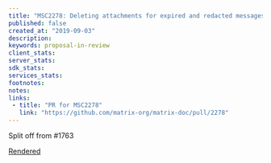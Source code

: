 ```yaml
---
title: "MSC2278: Deleting attachments for expired and redacted messages"
published: false
created_at: "2019-09-03"
description:
keywords: proposal-in-review
client_stats:
server_stats:
sdk_stats:
services_stats:
footnotes:
notes:
links:
 - title: "PR for MSC2278"
   link: "https://github.com/matrix-org/matrix-doc/pull/2278"
---
```

Split off from #1763

[Rendered](https://github.com/matrix-org/matrix-doc/blob/matthew/msc2278/proposals/2278-deleting-content.md)
